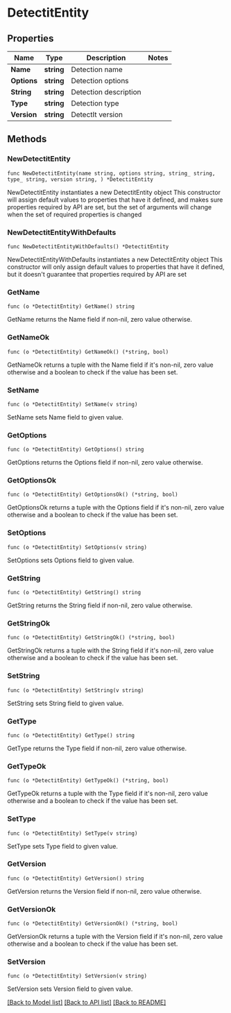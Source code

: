 # DetectitEntity

## Properties

Name | Type | Description | Notes
------------ | ------------- | ------------- | -------------
**Name** | **string** | Detection name | 
**Options** | **string** | Detection options | 
**String** | **string** | Detection description | 
**Type** | **string** | Detection type | 
**Version** | **string** | DetectIt version | 

## Methods

### NewDetectitEntity

`func NewDetectitEntity(name string, options string, string_ string, type_ string, version string, ) *DetectitEntity`

NewDetectitEntity instantiates a new DetectitEntity object
This constructor will assign default values to properties that have it defined,
and makes sure properties required by API are set, but the set of arguments
will change when the set of required properties is changed

### NewDetectitEntityWithDefaults

`func NewDetectitEntityWithDefaults() *DetectitEntity`

NewDetectitEntityWithDefaults instantiates a new DetectitEntity object
This constructor will only assign default values to properties that have it defined,
but it doesn't guarantee that properties required by API are set

### GetName

`func (o *DetectitEntity) GetName() string`

GetName returns the Name field if non-nil, zero value otherwise.

### GetNameOk

`func (o *DetectitEntity) GetNameOk() (*string, bool)`

GetNameOk returns a tuple with the Name field if it's non-nil, zero value otherwise
and a boolean to check if the value has been set.

### SetName

`func (o *DetectitEntity) SetName(v string)`

SetName sets Name field to given value.


### GetOptions

`func (o *DetectitEntity) GetOptions() string`

GetOptions returns the Options field if non-nil, zero value otherwise.

### GetOptionsOk

`func (o *DetectitEntity) GetOptionsOk() (*string, bool)`

GetOptionsOk returns a tuple with the Options field if it's non-nil, zero value otherwise
and a boolean to check if the value has been set.

### SetOptions

`func (o *DetectitEntity) SetOptions(v string)`

SetOptions sets Options field to given value.


### GetString

`func (o *DetectitEntity) GetString() string`

GetString returns the String field if non-nil, zero value otherwise.

### GetStringOk

`func (o *DetectitEntity) GetStringOk() (*string, bool)`

GetStringOk returns a tuple with the String field if it's non-nil, zero value otherwise
and a boolean to check if the value has been set.

### SetString

`func (o *DetectitEntity) SetString(v string)`

SetString sets String field to given value.


### GetType

`func (o *DetectitEntity) GetType() string`

GetType returns the Type field if non-nil, zero value otherwise.

### GetTypeOk

`func (o *DetectitEntity) GetTypeOk() (*string, bool)`

GetTypeOk returns a tuple with the Type field if it's non-nil, zero value otherwise
and a boolean to check if the value has been set.

### SetType

`func (o *DetectitEntity) SetType(v string)`

SetType sets Type field to given value.


### GetVersion

`func (o *DetectitEntity) GetVersion() string`

GetVersion returns the Version field if non-nil, zero value otherwise.

### GetVersionOk

`func (o *DetectitEntity) GetVersionOk() (*string, bool)`

GetVersionOk returns a tuple with the Version field if it's non-nil, zero value otherwise
and a boolean to check if the value has been set.

### SetVersion

`func (o *DetectitEntity) SetVersion(v string)`

SetVersion sets Version field to given value.



[[Back to Model list]](../README.md#documentation-for-models) [[Back to API list]](../README.md#documentation-for-api-endpoints) [[Back to README]](../README.md)


